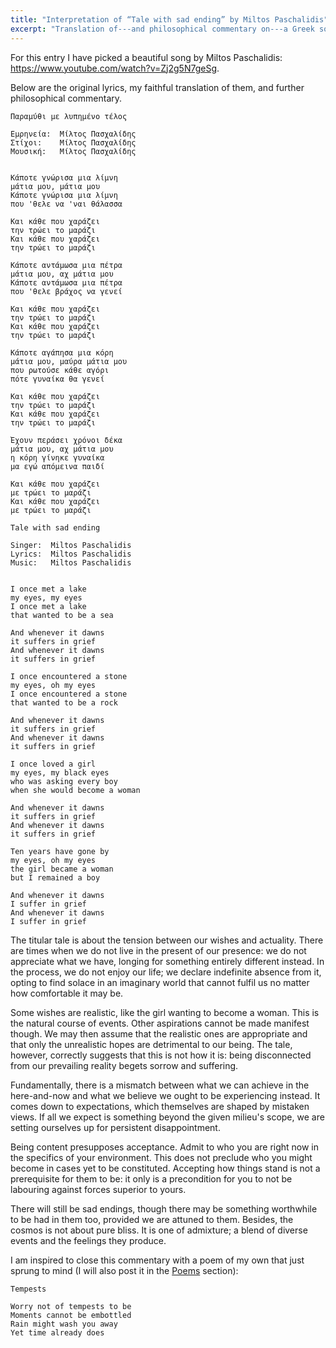 ```yaml
---
title: "Interpretation of “Tale with sad ending” by Miltos Paschalidis"
excerpt: "Translation of---and philosophical commentary on---a Greek song whose translated title is 'Tale with sad ending'."
---
```


For this entry I have picked a beautiful song by Miltos
Paschalidis: <https://www.youtube.com/watch?v=Zj2g5N7geSg>.

Below are the original lyrics, my faithful translation of them, and
further philosophical commentary.

```
Παραμύθι με λυπημένο τέλος

Εμρηνεία:  Μίλτος Πασχαλίδης
Στίχοι:    Μίλτος Πασχαλίδης
Μουσική:   Μίλτος Πασχαλίδης


Κάποτε γνώρισα μια λίμνη
μάτια μου, μάτια μου
Κάποτε γνώρισα μια λίμνη
που 'θελε να 'ναι θάλασσα
 
Και κάθε που χαράζει
την τρώει το μαράζι
Και κάθε που χαράζει
την τρώει το μαράζι
 
Κάποτε αντάμωσα μια πέτρα
μάτια μου, αχ μάτια μου
Κάποτε αντάμωσα μια πέτρα
που 'θελε βράχος να γενεί
 
Και κάθε που χαράζει
την τρώει το μαράζι
Και κάθε που χαράζει
την τρώει το μαράζι
 
Κάποτε αγάπησα μια κόρη
μάτια μου, μαύρα μάτια μου
που ρωτούσε κάθε αγόρι
πότε γυναίκα θα γενεί

Και κάθε που χαράζει
την τρώει το μαράζι
Και κάθε που χαράζει
την τρώει το μαράζι

Έχουν περάσει χρόνοι δέκα
μάτια μου, αχ μάτια μου
η κόρη γίνηκε γυναίκα
μα εγώ απόμεινα παιδί

Και κάθε που χαράζει
με τρώει το μαράζι
Και κάθε που χαράζει
με τρώει το μαράζι
```

```
Tale with sad ending

Singer:  Miltos Paschalidis
Lyrics:  Miltos Paschalidis
Music:   Miltos Paschalidis


I once met a lake
my eyes, my eyes
I once met a lake
that wanted to be a sea

And whenever it dawns
it suffers in grief
And whenever it dawns
it suffers in grief

I once encountered a stone
my eyes, oh my eyes
I once encountered a stone
that wanted to be a rock

And whenever it dawns
it suffers in grief
And whenever it dawns
it suffers in grief

I once loved a girl
my eyes, my black eyes
who was asking every boy
when she would become a woman

And whenever it dawns
it suffers in grief
And whenever it dawns
it suffers in grief

Ten years have gone by
my eyes, oh my eyes
the girl became a woman
but I remained a boy

And whenever it dawns
I suffer in grief
And whenever it dawns
I suffer in grief
```

The titular tale is about the tension between our wishes and
actuality. There are times when we do not live in the present of our
presence: we do not appreciate what we have, longing for something
entirely different instead. In the process, we do not enjoy our life;
we declare indefinite absence from it, opting to find solace in an
imaginary world that cannot fulfil us no matter how comfortable it may
be.

Some wishes are realistic, like the girl wanting to become a woman.
This is the natural course of events. Other aspirations cannot be made
manifest though. We may then assume that the realistic ones are
appropriate and that only the unrealistic hopes are detrimental to our
being. The tale, however, correctly suggests that this is not how it
is: being disconnected from our prevailing reality begets sorrow and
suffering.

Fundamentally, there is a mismatch between what we can achieve in the
here-and-now and what we believe we ought to be experiencing instead.
It comes down to expectations, which themselves are shaped by mistaken
views. If all we expect is something beyond the given milieu's scope,
we are setting ourselves up for persistent disappointment.

Being content presupposes acceptance. Admit to who you are right now
in the specifics of your environment. This does not preclude who you
might become in cases yet to be constituted. Accepting how things
stand is not a prerequisite for them to be: it only is a precondition
for you to not be labouring against forces superior to yours.

There will still be sad endings, though there may be something
worthwhile to be had in them too, provided we are attuned to them.
Besides, the cosmos is not about pure bliss. It is one of admixture; a
blend of diverse events and the feelings they produce.

I am inspired to close this commentary with a poem of my own that just
sprung to mind (I will also post it in the [Poems](https://protesilaos.com/poems) section):

```
Tempests

Worry not of tempests to be
Moments cannot be embottled
Rain might wash you away
Yet time already does
```
